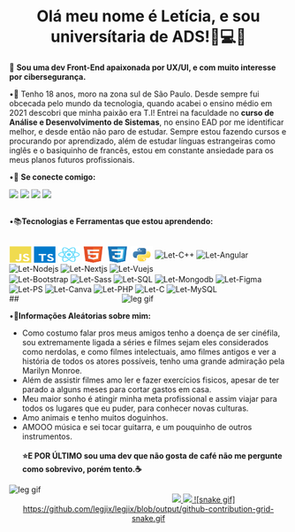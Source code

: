 <h1 align="center">Olá meu nome é Letícia, e sou universítaria de ADS!💚💻💜</h1>

🌈 <strong align="center">Sou uma dev Front-End apaixonada por UX/UI, e com muito interesse por cibersegurança.</strong>

•🌼 Tenho 18 anos, moro na zona sul de São Paulo. Desde sempre fui obcecada pelo mundo da tecnologia, quando acabei o ensino médio em 2021 descobri que minha paixão era T.I! Entrei na faculdade no <strong>curso de Análise e Desenvolvimento de Sistemas</strong>, no ensino EAD por me identificar melhor, e desde então não paro de estudar. Sempre estou fazendo cursos e procurando por aprendizado, além de estudar línguas estrangeiras como inglês e o basiquinho de francês, estou em constante ansiedade para os meus planos futuros profissionais.

•🍭 <strong>Se conecte comigo:</strong>

  <a href="https://www.linkedin.com/in/let%C3%ADciaalvessilva/" target="_blank"><img src="https://img.shields.io/badge/-LinkedIn-%230077B5?style=for-the-badge&logo=linkedin&logoColor=white" target="_blank"></a> 
  <a href = "mailto:let.asilvadev@gmail.com"><img src="https://img.shields.io/badge/-Gmail-%23333?style=for-the-badge&logo=gmail&logoColor=white" target="_blank"></a>
  <a href="https://instagram.com/legjix" target="_blank"><img src="https://img.shields.io/badge/-Instagram-%23E4405F?style=for-the-badge&logo=instagram&logoColor=white" target="_blank"></a>
  <a href="https://www.twitch.tv/legjixx" target="_blank"><img src="https://img.shields.io/badge/Twitch-9146FF?style=for-the-badge&logo=twitch&logoColor=white" target="_blank"></a>
    
##

•📚<strong>Tecnologias e Ferramentas que estou aprendendo:</strong>

<div style="display: inline_block"><br>
  <img align="center" alt="Let-Js" height="30" width="40" src="https://raw.githubusercontent.com/devicons/devicon/master/icons/javascript/javascript-plain.svg">
  <img align="center" alt="Let-Ts" height="30" width="40" src="https://raw.githubusercontent.com/devicons/devicon/master/icons/typescript/typescript-plain.svg">
  <img align="center" alt="Let-React" height="30" width="40" src="https://raw.githubusercontent.com/devicons/devicon/master/icons/react/react-original.svg">
  <img align="center" alt="Let-HTML" height="30" width="40" src="https://raw.githubusercontent.com/devicons/devicon/master/icons/html5/html5-original.svg">
  <img align="center" alt="Let-CSS" height="30" width="40" src="https://raw.githubusercontent.com/devicons/devicon/master/icons/css3/css3-original.svg">
  <img align="center" alt="Let-Python" height="30" width="40" src="https://raw.githubusercontent.com/devicons/devicon/master/icons/python/python-original.svg">
  <img align="center" alt="Let-C++" height="30" width="40" src="https://cdn.jsdelivr.net/gh/devicons/devicon/icons/cplusplus/cplusplus-original.svg">
  <img align="center" alt="Let-Angular" height="30" width="40" src="https://cdn.jsdelivr.net/gh/devicons/devicon/icons/angularjs/angularjs-original.svg">
  <img align="center" alt="Let-Nodejs" height="30" width="40" src="https://cdn.jsdelivr.net/gh/devicons/devicon/icons/nodejs/nodejs-original.svg">
  <img align="center" alt="Let-Nextjs" height="30" width="40" src="https://cdn.jsdelivr.net/gh/devicons/devicon/icons/nextjs/nextjs-original.svg">
  <img align="center" alt="Let-Vuejs" height="30" width="40" src="https://cdn.jsdelivr.net/gh/devicons/devicon/icons/vuejs/vuejs-original.svg">
  <br>
  <img align="center" alt="Let-Bootstrap" height="30" width="40" src="https://cdn.jsdelivr.net/gh/devicons/devicon/icons/bootstrap/bootstrap-original.svg">
  <img align="center" alt="Let-Sass" height="30" width="40" src="https://cdn.jsdelivr.net/gh/devicons/devicon/icons/sass/sass-original.svg">
  <img align="center" alt="Let-SQL" height="30" width="40" src="https://cdn.jsdelivr.net/gh/devicons/devicon/icons/postgresql/postgresql-original.svg">
  <img align="center" alt="Let-Mongodb" height="30" width="40" src="https://cdn.jsdelivr.net/gh/devicons/devicon/icons/mongodb/mongodb-original.svg">
  <img align="center" alt="Let-Figma" height="30" width="40" src="https://cdn.jsdelivr.net/gh/devicons/devicon/icons/figma/figma-original.svg">
  <img align="center" alt="Let-PS" height="30" width="40" src="https://cdn.jsdelivr.net/gh/devicons/devicon/icons/photoshop/photoshop-plain.svg">
  <img align="center" alt="Let-Canva" height="30" width="40" src="https://cdn.jsdelivr.net/gh/devicons/devicon/icons/canva/canva-original.svg">
  <img align="center" alt="Let-PHP" height="30" width="40" src="https://cdn.jsdelivr.net/gh/devicons/devicon/icons/php/php-original.svg">
  <img align="center" alt="Let-C" height="30" width="40" src="https://cdn.jsdelivr.net/gh/devicons/devicon/icons/c/c-original.svg">
  <img align="center" alt="Let-MySQL" height="30" width="40" src="https://cdn.jsdelivr.net/gh/devicons/devicon/icons/mysql/mysql-original.svg">
  <img align="right" alt="leg gif" width="300" src="https://media.giphy.com/media/KAdHduuEQEddH4jqHC/giphy.gif">
</div>
  ##
  
  •🎸<strong>Informações Aleátorias sobre mim:</strong>
  - Como costumo falar pros meus amigos tenho a doença de ser cinéfila, sou extremamente ligada a séries e filmes sejam eles considerados como nerdolas, e como filmes intelectuais, amo filmes antigos e ver a história de todos os atores possíveis, tenho uma grande admiração pela Marilyn Monroe.
  - Além de assistir filmes amo ler e fazer exercícios fisicos, apesar de ter parado a alguns meses para cortar gastos em casa.
  - Meu maior sonho é atingir minha meta profissional e assim viajar para todos os lugares que eu puder, para conhecer novas culturas.
  - Amo animais e tenho muitos doguinhos.
  - AMOOO música e sei tocar guitarra, e um pouquinho de outros instrumentos. 
  <br><br>
  <strong>⭐E POR ÚLTIMO sou uma dev que não gosta de café não me pergunte como sobrevivo, porém tento.☕ </strong>
  
  <img align="left" alt="leg gif" width="200" src="https://media.giphy.com/media/Wn74RUT0vjnoU98Hnt/giphy.gif">

  ##
  
  <div align="center">
  <a href="https://github.com/legjix">
  <img height="160em" src="https://github-readme-stats.vercel.app/api?username=legjix&show_icons=true&theme=dark&include_all_commits=true&count_private=true"/>
  <img height="160em" src="https://github-readme-stats.vercel.app/api/top-langs/?username=legjix&layout=compact&langs_count=7&theme=dark"/>
  ![snake gif] https://github.com/legjix/legjix/blob/output/github-contribution-grid-snake.gif
    </div>  
 
  
